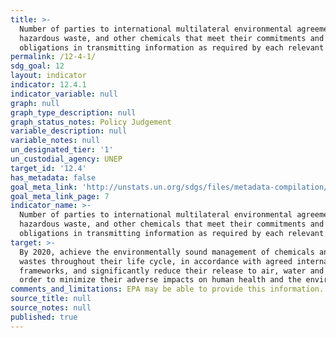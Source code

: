 ```yaml
---
title: >-
  Number of parties to international multilateral environmental agreements on
  hazardous waste, and other chemicals that meet their commitments and
  obligations in transmitting information as required by each relevant agreement
permalink: /12-4-1/
sdg_goal: 12
layout: indicator
indicator: 12.4.1
indicator_variable: null
graph: null
graph_type_description: null
graph_status_notes: Policy Judgement
variable_description: null
variable_notes: null
un_designated_tier: '1'
un_custodial_agency: UNEP
target_id: '12.4'
has_metadata: false
goal_meta_link: 'http://unstats.un.org/sdgs/files/metadata-compilation/Metadata-Goal-12.pdf'
goal_meta_link_page: 7
indicator_name: >-
  Number of parties to international multilateral environmental agreements on
  hazardous waste, and other chemicals that meet their commitments and
  obligations in transmitting information as required by each relevant agreement
target: >-
  By 2020, achieve the environmentally sound management of chemicals and all
  wastes throughout their life cycle, in accordance with agreed international
  frameworks, and significantly reduce their release to air, water and soil in
  order to minimize their adverse impacts on human health and the environment.
comments_and_limitations: EPA may be able to provide this information. Brianna Besch is POC.
source_title: null
source_notes: null
published: true
---
```


